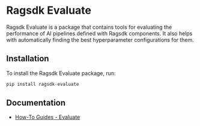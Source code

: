 # Ragsdk Evaluate

Ragsdk Evaluate is a package that contains tools for evaluating the performance of AI pipelines defined with Ragsdk components. It also helps with automatically finding the best hyperparameter configurations for them.

## Installation

To install the Ragsdk Evaluate package, run:

```sh
pip install ragsdk-evaluate
```

<!--
TODO: Add a minimalistic example inspired by the Quickstart chapter on Ragsdk Evaluate once it is ready.
-->

## Documentation
<!--
TODO:
* Add link to the Quickstart chapter on Ragsdk Evaluate once it is ready.
* Add link to API Reference once classes from the Evaluate package are added to the API Reference.
-->
* [How-To Guides - Evaluate](https://github.com/solankiharsh/rag-sdk-50-days-of-learninghow-to/evaluate/optimize/)
